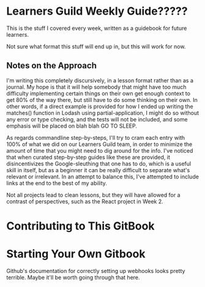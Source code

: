 # Learners Guild Weekly Guide?????

This is the stuff I covered every week, written as a guidebook for future learners.

Not sure what format this stuff will end up in, but this will work for now.

## Notes on the Approach

I'm writing this completely discursively, in a lesson format rather than as a journal. My hope is that it will help somebody that might have too much difficulty implementing certain things on their own get enough context to get 80% of the way there, but still have to do some thinking on their own. In other words, if a direct example is provided for how I ended up writing the matches() function in Lodash using partial-application, I might do so without any error or type checking, and the tests will not be included, and some emphasis will be placed on blah blah GO TO SLEEP.

As regards commandline step-by-steps, I'll try to cram each entry with 100% of what we did on our Learners Guild team, in order to minimize the amount of time that you might need to dig around for the info. I've noticed that when curated step-by-step guides like these are provided, it disincentivizes the Google-sleuthing that one has to do, which is a useful skill in itself, but as a beginner it can be really difficult to separate what's relevant or irrelevant. In an attempt to balance this, I've attempted to include links at the end to the best of my ability.

Not all projects lead to clean lessons, but they will have allowed for a contrast of perspectives, such as the React project in Week 2.

# Contributing to This GitBook

# Starting Your Own Gitbook

Github's documentation for correctly setting up webhooks looks pretty terrible. Maybe it'll be worth going through that here.
